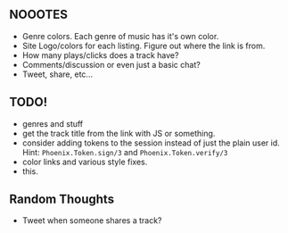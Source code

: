 ## NOOOTES

- Genre colors. Each genre of music has it's own color.
- Site Logo/colors for each listing. Figure out where the link is from.
- How many plays/clicks does a track have?
- Comments/discussion or even just a basic chat?
- Tweet, share, etc...

## TODO!

- genres and stuff
- get the track title from the link with JS or something.
- consider adding tokens to the session instead of just the plain user id. Hint: `Phoenix.Token.sign/3` and `Phoenix.Token.verify/3`
- color links and various style fixes.
- this.

## Random Thoughts

- Tweet when someone shares a track?
